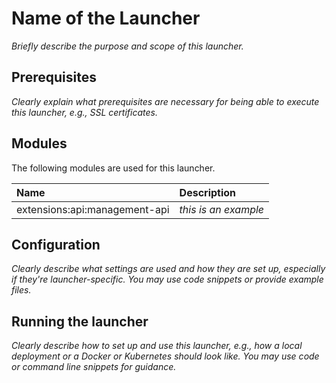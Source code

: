 # Name of the Launcher

_Briefly describe the purpose and scope of this launcher._

## Prerequisites

_Clearly explain what prerequisites are necessary for being able to execute this launcher, e.g., SSL certificates._

## Modules

The following modules are used for this launcher.

| Name | Description |
| :----| :-----------|
| extensions:api:management-api | _this is an example_ |

## Configuration

_Clearly describe what settings are used and how they are set up, especially if they're launcher-specific. You
may use code snippets or provide example files._

## Running the launcher

_Clearly describe how to set up and use this launcher, e.g., how a local deployment or a Docker
or Kubernetes should look like. You may use code or command line snippets for guidance._
